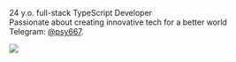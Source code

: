 24 y.o. full-stack TypeScript Developer  
Passionate about creating innovative tech for a better world  
Telegram: [@psy667](https://t.me/psy667). 
 
![](https://komarev.com/ghpvc/?username=psy667&label=%E2%9C%8C%EF%B8%8F&style=flat-square&color=gray)

<!--
**psy667/psy667** is a ✨ _special_ ✨ repository because its `README.md` (this file) appears on your GitHub profile.

Here are some ideas to get you started:

- 🔭 I’m currently working on ...
- 🌱 I’m currently learning ...
- 👯 I’m looking to collaborate on ...
- 🤔 I’m looking for help with ...
- 💬 Ask me about ...
- 📫 How to reach me: ...
- 😄 Pronouns: ...
- ⚡ Fun fact: ...
-->
